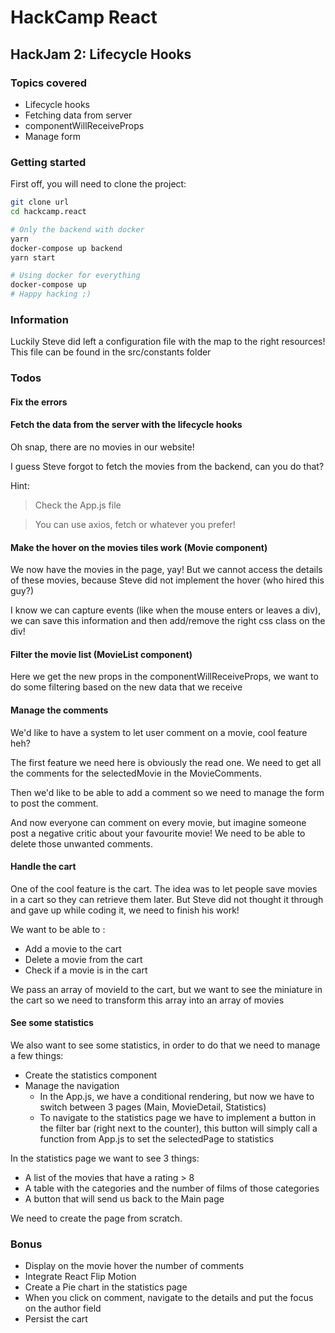 # HackCamp React

## HackJam 2: Lifecycle Hooks

### Topics covered

* Lifecycle hooks
* Fetching data from server
* componentWillReceiveProps
* Manage form

### Getting started

First off, you will need to clone the project:
```bash
git clone url
cd hackcamp.react

# Only the backend with docker
yarn
docker-compose up backend
yarn start

# Using docker for everything
docker-compose up
# Happy hacking ;)
```
### Information
Luckily Steve did left a configuration file with the map to the right resources!
This file can be found in the src/constants folder

### Todos

#### Fix the errors

#### Fetch the data from the server with the lifecycle hooks
Oh snap, there are no movies in our website! 

I guess Steve forgot to fetch the movies from the backend, can you do that?

Hint:
> Check the App.js file

> You can use axios, fetch or whatever you prefer!
#### Make the hover on the movies tiles work (Movie component)
We now have the movies in the page, yay!
But we cannot access the details of these movies, because Steve did not implement the hover (who hired this guy?)

I know we can capture events (like when the mouse enters or leaves a div), we can save this information and then add/remove the right css class on the div!

#### Filter the movie list (MovieList component)
Here we get the new props in the componentWillReceiveProps, we want to do some filtering based on the new data that we receive

#### Manage the comments
We'd like to have a system to let user comment on a movie, cool feature heh?

The first feature we need here is obviously the read one. We need to get all the comments for the selectedMovie in the MovieComments.

Then we'd like to be able to add a comment so we need to manage the form to post the comment.

And now everyone can comment on every movie, but imagine someone post a negative critic about your favourite movie! We need to be able to delete those unwanted comments.

#### Handle the cart
One of the cool feature is the cart. The idea was to let people save movies in a cart so they can retrieve them later. But Steve did not thought it through and gave up while coding it, we need to finish his work! 

We want to be able to :
* Add a movie to the cart
* Delete a movie from the cart
* Check if a movie is in the cart

We pass an array of movieId to the cart, but we want to see the miniature in the cart so we need to transform this array into an array of movies


#### See some statistics
We also want to see some statistics, in order to do that we need to manage a few things:

* Create the statistics component
* Manage the navigation 
    * In the App.js, we have a conditional rendering, but now we have to switch between 3 pages (Main, MovieDetail, Statistics)
    * To navigate to the statistics page we have to implement a button in the filter bar (right next to the counter), this button will simply call a function from App.js to set the selectedPage to statistics
     
In the statistics page we want to see 3 things:
* A list of the movies that have a rating > 8
* A table with the categories and the number of films of those categories
* A button that will send us back to the Main page

We need to create the page from scratch.

### Bonus
* Display on the movie hover the number of comments
* Integrate React Flip Motion
* Create a Pie chart in the statistics page
* When you click on comment, navigate to the details and put the focus on the author field
* Persist the cart 
